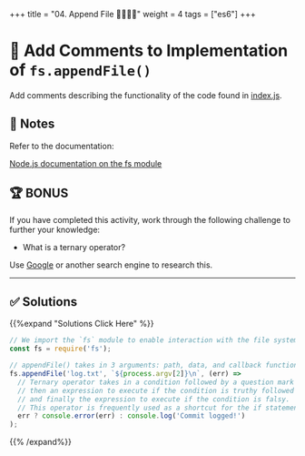+++
title = "04. Append File 👩‍🎓👨‍🎓"
weight = 4
tags = ["es6"] 
+++


# 📐 Add Comments to Implementation of `fs.appendFile()`

Add comments describing the functionality of the code found in [index.js](./starter/index.js).

## 📝 Notes

Refer to the documentation: 

[Node.js documentation on the fs module](https://nodejs.org/api/fs.html#fs_fs_appendfile_path_data_options_callback)

## 🏆 BONUS

If you have completed this activity, work through the following challenge to further your knowledge:

* What is a ternary operator?

Use [Google](https://www.google.com) or another search engine to research this.

---

## ✅ Solutions 
{{%expand "Solutions Click Here" %}}
```js
// We import the `fs` module to enable interaction with the file system
const fs = require('fs');

// appendFile() takes in 3 arguments: path, data, and callback function
fs.appendFile('log.txt', `${process.argv[2]}\n`, (err) =>
  // Ternary operator takes in a condition followed by a question mark (?)
  // then an expression to execute if the condition is truthy followed by a colon (:)
  // and finally the expression to execute if the condition is falsy.
  // This operator is frequently used as a shortcut for the if statement.
  err ? console.error(err) : console.log('Commit logged!')
);
```
{{% /expand%}}